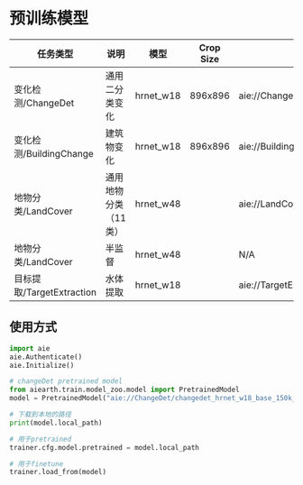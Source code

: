 # 预训练模型


|  任务类型  | 说明 | 模型 | Crop Size | Uri | config |
| --- | --- | --- | --- | --- | --- |
| 变化检测/ChangeDet  | 通用二分类变化 | hrnet_w18 | 896x896 | aie://ChangeDet/changedet_hrnet_w18_base_150k_new512_cosine_lr_batch_48_v25_finetune.pth | [config](../../aiearth/deeplearning/trainer/mmseg/configs/ChangeDet/hrnet_w18_base_150k_new512_cosine_lr_batch_48_v25.py) | 
| 变化检测/BuildingChange | 建筑物变化 | hrnet_w18 | 896x896 | aie://BuildingChange/buildingchange_hrnet_w18_base_150k_new512_cosine_lr_batch_48_builingchange.pth | [config](../../aiearth/deeplearning/trainer/mmseg/configs/BuildingChange/hrnet_w18_base_150k_new512_cosine_lr_batch_48_builingchange.py) |
|  地物分类/LandCover  | 通用地物分类（11类） | hrnet_w48 | | aie://LandCover/landcover_v1.6.pth | [config](../../aiearth/deeplearning/trainer/mmseg/configs/LandCover/fcn_hr48_1024x1024_16k_landcover.py) | 
|  地物分类/LandCover  | 半监督 | hrnet_w48  | | N/A | [config](../../aiearth/deeplearning/trainer/mmseg/configs/LandCover/semi.py) |
| 目标提取/TargetExtraction | 水体提取 | hrnet_w18 | | aie://TargetExtraction/water_fcn_hr18_1024x1024_40k4_bceious1w1.0_semi0108_it1_0108_it2_0103_iter_20000.pth | [config](../../aiearth/deeplearning/trainer/mmseg/configs/TargetExtraction/fcn_hr18_1024x1024_40k4_bceious1w1.0.py) |


## 使用方式


```python
import aie
aie.Authenticate()
aie.Initialize()

# changeDet pretrained model
from aiearth.train.model_zoo.model import PretrainedModel
model = PretrainedModel("aie://ChangeDet/changedet_hrnet_w18_base_150k_new512_cosine_lr_batch_48_v25_finetune.pth")

# 下载到本地的路径
print(model.local_path)

# 用于pretrained
trainer.cfg.model.pretrained = model.local_path

# 用于finetune
trainer.load_from(model)
```

